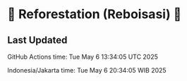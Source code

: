 
# 🌳 Reforestation (Reboisasi) 🌲

## Last Updated

GitHub Actions time: Tue May  6 13:34:05 UTC 2025

Indonesia/Jakarta time: Tue May  6 20:34:05 WIB 2025
